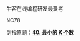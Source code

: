 牛客在线编程研发最爱考

NC78



剑指原题：[**40. 最小的 K 个数**](https://github.com/Code-Jackwen/ZJW-Summary/blob/main/notes-md/To%20offer/%E6%8E%92%E5%BA%8F/40.%20%E6%9C%80%E5%B0%8F%E7%9A%84%20K%20%E4%B8%AA%E6%95%B0.md)

